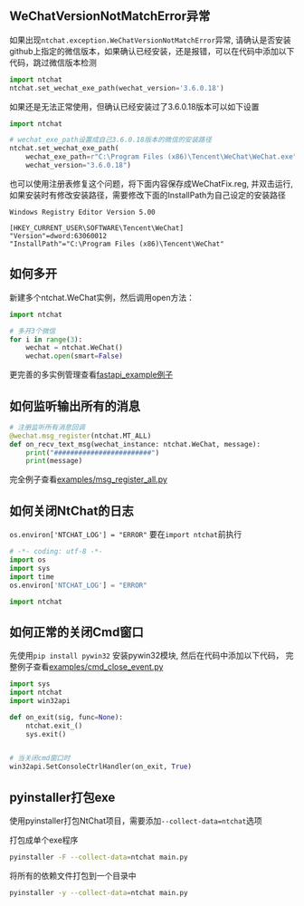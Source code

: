 ## WeChatVersionNotMatchError异常
如果出现`ntchat.exception.WeChatVersionNotMatchError`异常, 请确认是否安装github上指定的微信版本，如果确认已经安装，还是报错，可以在代码中添加以下代码，跳过微信版本检测
```python
import ntchat
ntchat.set_wechat_exe_path(wechat_version='3.6.0.18') 
```
如果还是无法正常使用，但确认已经安装过了3.6.0.18版本可以如下设置
```python
import ntchat

# wechat_exe_path设置成自己3.6.0.18版本的微信的安装路径
ntchat.set_wechat_exe_path(
    wechat_exe_path=r"C:\Program Files (x86)\Tencent\WeChat\WeChat.exe", 
    wechat_version="3.6.0.18")
```

也可以使用注册表修复这个问题，将下面内容保存成WeChatFix.reg, 并双击运行, 如果安装时有修改安装路径，需要修改下面的InstallPath为自己设定的安装路径
```editorconfig
Windows Registry Editor Version 5.00

[HKEY_CURRENT_USER\SOFTWARE\Tencent\WeChat]
"Version"=dword:63060012
"InstallPath"="C:\Program Files (x86)\Tencent\WeChat"
```


## 如何多开

新建多个ntchat.WeChat实例，然后调用open方法：
```python
import ntchat

# 多开3个微信
for i in range(3):
    wechat = ntchat.WeChat()
    wechat.open(smart=False)
```
更完善的多实例管理查看[fastapi_example例子](./fastapi_example)

## 如何监听输出所有的消息
```python
# 注册监听所有消息回调
@wechat.msg_register(ntchat.MT_ALL)
def on_recv_text_msg(wechat_instance: ntchat.WeChat, message):
    print("########################")
    print(message)
```
完全例子查看[examples/msg_register_all.py](../examples/msg_register_all.py)

## 如何关闭NtChat的日志

`os.environ['NTCHAT_LOG'] = "ERROR"` 要在`import ntchat`前执行
```python
# -*- coding: utf-8 -*-
import os
import sys
import time
os.environ['NTCHAT_LOG'] = "ERROR"

import ntchat
```

## 如何正常的关闭Cmd窗口

先使用`pip install pywin32` 安装pywin32模块, 然后在代码中添加以下代码， 完整例子查看[examples/cmd_close_event.py](../examples/cmd_close_event.py)
```python
import sys
import ntchat
import win32api

def on_exit(sig, func=None):
    ntchat.exit_()
    sys.exit()


# 当关闭cmd窗口时
win32api.SetConsoleCtrlHandler(on_exit, True)
```


## pyinstaller打包exe
使用pyinstaller打包NtChat项目，需要添加`--collect-data=ntchat`选项

打包成单个exe程序
```bash
pyinstaller -F --collect-data=ntchat main.py
```

将所有的依赖文件打包到一个目录中
```bash
pyinstaller -y --collect-data=ntchat main.py
```
